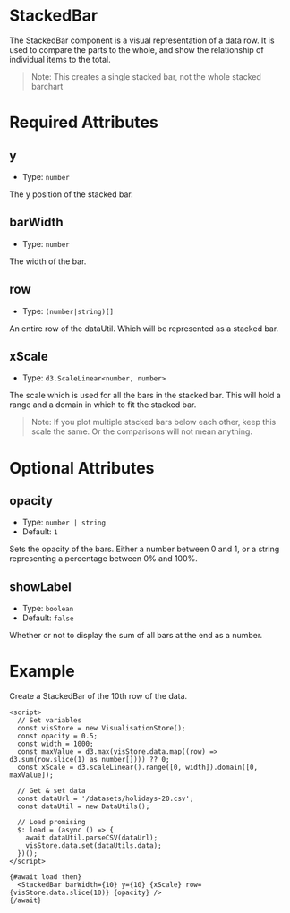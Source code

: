 # StackedBar

The StackedBar component is a visual representation of a data row. It is used to compare the parts to the whole, and show the relationship of individual items to the total.

> Note: This creates a single stacked bar, not the whole stacked barchart

# Required Attributes

## y

- Type: `number`

The y position of the stacked bar.

## barWidth

- Type: `number`

The width of the bar.

## row

- Type: `(number|string)[]`

An entire row of the dataUtil. Which will be represented as a stacked bar.

## xScale

- Type: `d3.ScaleLinear<number, number>`

The scale which is used for all the bars in the stacked bar. This will hold a range and a domain in which to fit the stacked bar.

> Note: If you plot multiple stacked bars below each other, keep this scale the same. Or the comparisons will not mean anything.

# Optional Attributes

## opacity

- Type: `number | string`
- Default: `1`

Sets the opacity of the bars. Either a number between 0 and 1, or a string representing a percentage between 0% and 100%.

## showLabel

- Type: `boolean`
- Default: `false`

Whether or not to display the sum of all bars at the end as a number.

# Example

Create a StackedBar of the 10th row of the data.

```svelte
<script>
  // Set variables
  const visStore = new VisualisationStore();
  const opacity = 0.5;
  const width = 1000;
  const maxValue = d3.max(visStore.data.map((row) => d3.sum(row.slice(1) as number[]))) ?? 0;
  const xScale = d3.scaleLinear().range([0, width]).domain([0, maxValue]);

  // Get & set data
  const dataUrl = '/datasets/holidays-20.csv';
  const dataUtil = new DataUtils();

  // Load promising
  $: load = (async () => {
    await dataUtil.parseCSV(dataUrl);
    visStore.data.set(dataUtils.data);
  })();
</script>

{#await load then}
  <StackedBar barWidth={10} y={10} {xScale} row={visStore.data.slice(10)} {opacity} />
{/await}
```
